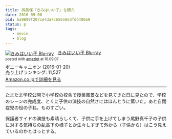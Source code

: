 ```yaml
---
title: 呉美保『きみはいい子』を観た
date: 2016-09-06
pid: 6a9899f207ce43a7c65658e3fdb400a9
status: p
tags:
   - movie
   - blog
---
```


<div class="amazlet-box" style="margin-bottom:0px;"><div class="amazlet-image" style="float:left;margin:0px 12px 1px 0px;"><a href="http://www.amazon.co.jp/exec/obidos/ASIN/B017D3KDKI/dotimpact-22/ref=nosim/" name="amazletlink" target="_blank"><img src="http://ecx.images-amazon.com/images/I/51GRXn%2BM9cL._SL160_.jpg" alt="きみはいい子 Blu-ray" style="border: none;" /></a></div><div class="amazlet-info" style="line-height:120%; margin-bottom: 10px"><div class="amazlet-name" style="margin-bottom:10px;line-height:120%"><a href="http://www.amazon.co.jp/exec/obidos/ASIN/B017D3KDKI/dotimpact-22/ref=nosim/" name="amazletlink" target="_blank">きみはいい子 Blu-ray</a><div class="amazlet-powered-date" style="font-size:80%;margin-top:5px;line-height:120%">posted with <a href="http://www.amazlet.com/" title="amazlet" target="_blank">amazlet</a> at 16.09.07</div></div><div class="amazlet-detail">ポニーキャニオン (2016-01-20)<br />売り上げランキング: 11,527<br /></div><div class="amazlet-sub-info" style="float: left;"><div class="amazlet-link" style="margin-top: 5px"><a href="http://www.amazon.co.jp/exec/obidos/ASIN/B017D3KDKI/dotimpact-22/ref=nosim/" name="amazletlink" target="_blank">Amazon.co.jpで詳細を見る</a></div></div></div><div class="amazlet-footer" style="clear: left"></div></div>

---- 

たまたま学校公開で小学校の校舎で授業風景などを見てきた日に見たので、学校のシーンの完成度、とくに子供の演技の自然さにはほんとうに驚いた。あと自閉症児の役の子ね。ものすごい。

保護者サイドの演技も素晴らしくて、子供に手を上げてしまう尾野真千子の子供に対する気持ちの乱高下の様子とか生々しすぎて外から（子供から）はこう見えているのかとはっとする。